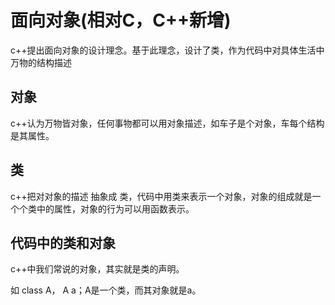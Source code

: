 # 面向对象(相对C，C++新增)

c++提出面向对象的设计理念。基于此理念，设计了类，作为代码中对具体生活中万物的结构描述

## 对象

c++认为万物皆对象，任何事物都可以用对象描述，如车子是个对象，车每个结构是其属性。

## 类

c++把对对象的描述 抽象成 类，代码中用类来表示一个对象，对象的组成就是一个个类中的属性，对象的行为可以用函数表示。

## 代码中的类和对象

c++中我们常说的对象，其实就是类的声明。

如 class A， A a；A是一个类，而其对象就是a。
